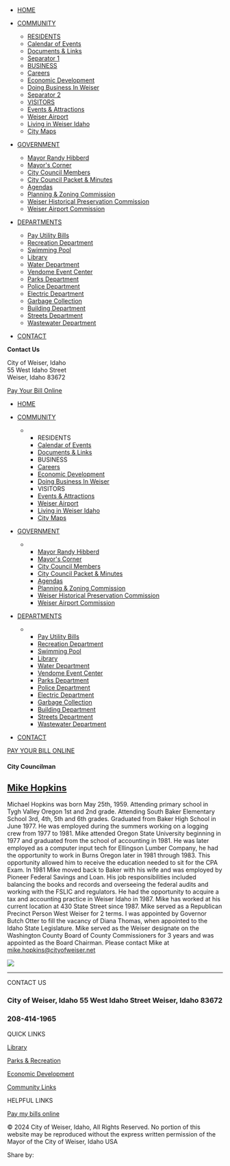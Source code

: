 - [HOME](https://www.cityofweiser.net)
- [COMMUNITY](https://www.cityofweiser.net/mike-hopkins)
  
  - [RESIDENTS](https://www.cityofweiser.net/residents)
  - [Calendar of Events](https://www.cityofweiser.net/calendar-of-events)
  - [Documents &amp; Links](https://www.cityofweiser.net/document-links)
  - [Separator 1](https://www.cityofweiser.net/seperator-1)
  - [BUSINESS](https://www.cityofweiser.net/business)
  - [Careers](https://www.cityofweiser.net/careers)
  - [Economic Development](https://www.cityofweiser.net/economic-development)
  - [Doing Business In Weiser](https://www.cityofweiser.net/doing-business-in-weiser)
  - [Separator 2](https://www.cityofweiser.net/seperator-2)
  - [VISITORS](https://www.cityofweiser.net/visitors)
  - [Events &amp; Attractions](https://www.cityofweiser.net/events-attractions)
  - [Weiser Airport](https://www.cityofweiser.net/weiser-airport)
  - [Living in Weiser Idaho](https://www.cityofweiser.net/living-in-weiser-idaho)
  - [City Maps](https://www.cityofweiser.net/maps)
- [GOVERNMENT](https://www.cityofweiser.net/mike-hopkins)
  
  - [Mayor Randy Hibberd](https://www.cityofweiser.net/mayor-randy-hibberd)
  - [Mayor's Corner](https://www.cityofweiser.net/mayors-corner)
  - [City Council Members](https://www.cityofweiser.net/city-council-members)
  - [City Council Packet &amp; Minutes](https://www.cityofweiser.net/city-council-packet)
  - [Agendas](https://www.cityofweiser.net/agendas)
  - [Planning &amp; Zoning Commission](https://www.cityofweiser.net/planning-zoning-commission)
  - [Weiser Historical Preservation Commission](https://www.cityofweiser.net/weiser-historical-preservation-commission)
  - [Weiser Airport Commission](https://www.cityofweiser.net/weiser-airport-commission)
- [DEPARTMENTS](https://www.cityofweiser.net/mike-hopkins)
  
  - [Pay Utility Bills](https://www.cityofweiser.net/pay-utility-bills)
  - [Recreation Department](https://www.cityofweiser.net/recreation-department)
  - [Swimming Pool](https://www.cityofweiser.net/swimming-pool)
  - [Library](https://www.cityofweiser.net/library)
  - [Water Department](https://www.cityofweiser.net/water-department)
  - [Vendome Event Center](https://www.cityofweiser.net/vendome-event-center)
  - [Parks Department](https://www.cityofweiser.net/parks-department)
  - [Police Department](https://www.cityofweiser.net/police-department)
  - [Electric Department](https://www.cityofweiser.net/electric-department)
  - [Garbage Collection](https://www.cityofweiser.net/garbage-collection)
  - [Building Department](https://www.cityofweiser.net/building-department)
  - [Streets Department](https://www.cityofweiser.net/street-department)
  - [Wastewater Department](https://www.cityofweiser.net/wastewater-department)
- [CONTACT](https://www.cityofweiser.net/contact)

**Contact Us**

City of Weiser, Idaho  
55 West Idaho Street  
Weiser, Idaho 83672

[Pay Your Bill Online](https://www.invoicecloud.com/portal/%28S%28hg1qzdvefbipnqi1ud1kosfd%29%29/2/Site2.aspx?G=2e19943f-d933-440a-a63f-6472ff5b9275)

- [HOME](https://www.cityofweiser.net)
- [COMMUNITY](https://www.cityofweiser.net/mike-hopkins)
  
  - - RESIDENTS
    - [Calendar of Events](https://www.cityofweiser.net/calendar-of-events)
    - [Documents &amp; Links](https://www.cityofweiser.net/document-links)
    - BUSINESS
    - [Careers](https://www.cityofweiser.net/careers)
    - [Economic Development](https://www.cityofweiser.net/economic-development)
    
    <!--THE END-->
    
    - [Doing Business In Weiser](https://www.cityofweiser.net/doing-business-in-weiser)
    - VISITORS
    - [Events &amp; Attractions](https://www.cityofweiser.net/events-attractions)
    - [Weiser Airport](https://www.cityofweiser.net/weiser-airport)
    - [Living in Weiser Idaho](https://www.cityofweiser.net/living-in-weiser-idaho)
    - [City Maps](https://www.cityofweiser.net/maps)
- [GOVERNMENT](https://www.cityofweiser.net/mike-hopkins)
  
  - - [Mayor Randy Hibberd](https://www.cityofweiser.net/mayor-randy-hibberd)
    - [Mayor's Corner](https://www.cityofweiser.net/mayors-corner)
    - [City Council Members](https://www.cityofweiser.net/city-council-members)
    - [City Council Packet &amp; Minutes](https://www.cityofweiser.net/city-council-packet)
    
    <!--THE END-->
    
    - [Agendas](https://www.cityofweiser.net/agendas)
    - [Planning &amp; Zoning Commission](https://www.cityofweiser.net/planning-zoning-commission)
    - [Weiser Historical Preservation Commission](https://www.cityofweiser.net/weiser-historical-preservation-commission)
    - [Weiser Airport Commission](https://www.cityofweiser.net/weiser-airport-commission)
- [DEPARTMENTS](https://www.cityofweiser.net/mike-hopkins)
  
  - - [Pay Utility Bills](https://www.cityofweiser.net/pay-utility-bills)
    - [Recreation Department](https://www.cityofweiser.net/recreation-department)
    - [Swimming Pool](https://www.cityofweiser.net/swimming-pool)
    - [Library](https://www.cityofweiser.net/library)
    - [Water Department](https://www.cityofweiser.net/water-department)
    - [Vendome Event Center](https://www.cityofweiser.net/vendome-event-center)
    - [Parks Department](https://www.cityofweiser.net/parks-department)
    
    <!--THE END-->
    
    - [Police Department](https://www.cityofweiser.net/police-department)
    - [Electric Department](https://www.cityofweiser.net/electric-department)
    - [Garbage Collection](https://www.cityofweiser.net/garbage-collection)
    - [Building Department](https://www.cityofweiser.net/building-department)
    - [Streets Department](https://www.cityofweiser.net/street-department)
    - [Wastewater Department](https://www.cityofweiser.net/wastewater-department)
- [CONTACT](https://www.cityofweiser.net/contact)

[PAY YOUR BILL ONLINE](https://www.invoicecloud.com/portal/%28S%28o5gqlpdcddxt2pcvhukh52m4%29%29/2/Site2.aspx?G=2e19943f-d933-440a-a63f-6472ff5b9275)

#### City Councilman

## [Mike Hopkins](mailto:cliff.barberis@cityofweiser.net)

Michael Hopkins was born May 25th, 1959. Attending primary school in Tygh Valley Oregon 1st and 2nd grade. Attending South Baker Elementary School 3rd, 4th, 5th and 6th grades. Graduated from Baker High School in June 1977. He was employed during the summers working on a logging crew from 1977 to 1981. Mike attended Oregon State University beginning in 1977 and graduated from the school of accounting in 1981. He was later employed as a computer input tech for Ellingson Lumber Company, he had the opportunity to work in Burns Oregon later in 1981 through 1983. This opportunity allowed him to receive the education needed to sit for the CPA Exam. In 1981 Mike moved back to Baker with his wife and was employed by Pioneer Federal Savings and Loan. His job responsibilities included balancing the books and records and overseeing the federal audits and working with the FSLIC and regulators. He had the opportunity to acquire a tax and accounting practice in Weiser Idaho in 1987. Mike has worked at his current location at 430 State Street since 1987. Mike served as a Republican Precinct Person West Weiser for 2 terms. I was appointed by Governor Butch Otter to fill the vacancy of Diana Thomas, when appointed to the Idaho State Legislature. Mike served as the Weiser designate on the Washington County Board of County Commissioners for 3 years and was appointed as the Board Chairman. Please contact Mike at [mike.hopkins@cityofweiser.net](mailto:mike.hopkins@cityofweiser.net)

![](https://lirp.cdn-website.com/544735d7/dms3rep/multi/opt/Mike+Hopkins_GrayBckgrnd-1920w.jpg)

* * *

CONTACT US

### City of Weiser, Idaho 55 West Idaho Street Weiser, Idaho 83672

### 208-414-1965

QUICK LINKS

[Library](https://www.cityofweiser.net/library)

[Parks &amp; Recreation](https://www.cityofweiser.net/recreation-department)

[Economic Development](https://www.cityofweiser.net/economic-development)

[Community Links](https://www.cityofweiser.net/document-links)

HELPFUL LINKS

[Pay my bills online](https://www.invoicecloud.com/portal/%28S%28o5gqlpdcddxt2pcvhukh52m4%29%29/2/Site2.aspx?G=2e19943f-d933-440a-a63f-6472ff5b9275)

© 2024 City of Weiser, Idaho, All Rights Reserved. No portion of this website may be reproduced without the express written permission of the Mayor of the City of Weiser, Idaho USA

Share by: